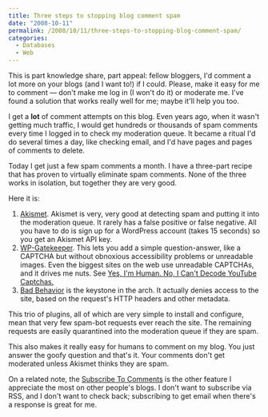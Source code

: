 ```yaml
---
title: Three steps to stopping blog comment spam
date: "2008-10-11"
permalink: /2008/10/11/three-steps-to-stopping-blog-comment-spam/
categories:
  - Databases
  - Web
---
```

This is part knowledge share, part appeal: fellow bloggers, I'd comment a lot more on your blogs (and I want to!) if I could. Please, make it easy for me to comment &#8212; don't make me log in (I won't do it) or moderate me. I've found a solution that works really well for me; maybe it'll help you too.

<!--more-->

I get a **lot** of comment attempts on this blog. Even years ago, when it wasn't getting much traffic, I would get hundreds or thousands of spam comments every time I logged in to check my moderation queue. It became a ritual I'd do several times a day, like checking email, and I'd have pages and pages of comments to delete.

Today I get just a few spam comments a month. I have a three-part recipe that has proven to virtually eliminate spam comments. None of the three works in isolation, but together they are very good.

Here it is:

1.  [Akismet][1]. Akismet is very, very good at detecting spam and putting it into the moderation queue. It rarely has a false positive or false negative. All you have to do is sign up for a WordPress account (takes 15 seconds) so you get an Akismet API key.
2.  [WP-Gatekeeper][2]. This lets you add a simple question-answer, like a CAPTCHA but without obnoxious accessibility problems or unreadable images. Even the biggest sites on the web use unreadable CAPTCHAs, and it drives me nuts. See [Yes, I'm Human. No, I Can't Decode YouTube Captchas.][3]
3.  [Bad Behavior][4] is the keystone in the arch. It actually denies access to the site, based on the request's HTTP headers and other metadata.

This trio of plugins, all of which are very simple to install and configure, mean that very few spam-bot requests ever reach the site. The remaining requests are easily quarantined into the moderation queue if they are spam.

This also makes it really easy for humans to comment on my blog. You just answer the goofy question and that's it. Your comments don't get moderated unless Akismet thinks they are spam.

On a related note, the [Subscribe To Comments][5] is the other feature I appreciate the most on other people's blogs. I don't want to subscribe via RSS, and I don't want to check back; subscribing to get email when there's a response is great for me.

 [1]: http://akismet.com/
 [2]: http://www.meyerweb.com/eric/tools/wordpress/wp-gatekeeper.html
 [3]: http://www.rimmkaufman.com/rkgblog/2008/09/15/illegible-captchas/
 [4]: http://www.bad-behavior.ioerror.us/
 [5]: http://txfx.net/code/wordpress/subscribe-to-comments/

